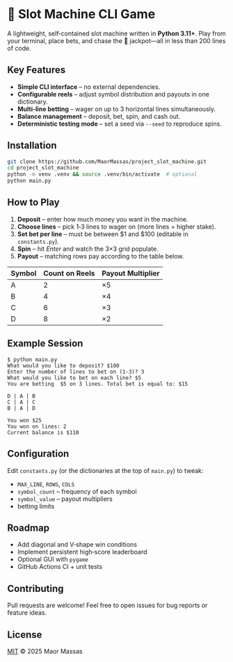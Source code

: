 # 🎰 Slot Machine CLI Game

A lightweight, self‑contained slot machine written in **Python 3.11+**. Play from your terminal, place bets, and chase the 🍒 jackpot—all in less than 200 lines of code.

## Key Features

* **Simple CLI interface** – no external dependencies.
* **Configurable reels** – adjust symbol distribution and payouts in one dictionary.
* **Multi‑line betting** – wager on up to 3 horizontal lines simultaneously.
* **Balance management** – deposit, bet, spin, and cash out.
* **Deterministic testing mode** – set a seed via `--seed` to reproduce spins.

## Installation

```bash
git clone https://github.com/MaorMassas/project_slot_machine.git
cd project_slot_machine
python -m venv .venv && source .venv/bin/activate  # optional
python main.py
```

## How to Play

1. **Deposit** – enter how much money you want in the machine.
2. **Choose lines** – pick 1‑3 lines to wager on (more lines = higher stake).
3. **Set bet per line** – must be between \$1 and \$100 (editable in `constants.py`).
4. **Spin** – hit *Enter* and watch the 3×3 grid populate.
5. **Payout** – matching rows pay according to the table below.

| Symbol | Count on Reels | Payout Multiplier |
| ------ | -------------- | ----------------- |
| A      | 2              | ×5                |
| B      | 4              | ×4                |
| C      | 6              | ×3                |
| D      | 8              | ×2                |

## Example Session

```text
$ python main.py
What would you like to deposit? $100
Enter the number of lines to bet on (1-3)? 3
What would you like to bet on each line? $5
You are betting  $5 on 3 lines. Total bet is equal to: $15

D | A | B
C | A | C
B | A | D

You won $25
You won on lines: 2
Current balance is $110
```

## Configuration

Edit `constants.py` (or the dictionaries at the top of `main.py`) to tweak:

* `MAX_LINE`, `ROWS`, `COLS`
* `symbol_count` – frequency of each symbol
* `symbol_value` – payout multipliers
* betting limits

## Roadmap

* Add diagonal and V‑shape win conditions
* Implement persistent high‑score leaderboard
* Optional GUI with `pygame`
* GitHub Actions CI + unit tests

## Contributing

Pull requests are welcome! Feel free to open issues for bug reports or feature ideas.

## License

[MIT](LICENSE) © 2025 Maor Massas
